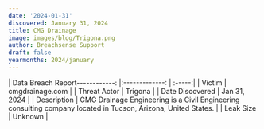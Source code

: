 ```yaml
---
date: '2024-01-31'
discovered: January 31, 2024
title: CMG Drainage
image: images/blog/Trigona.png
author: Breachsense Support
draft: false
yearmonths: 2024/january
---
```


| Data Breach Report------------:     |:-------------:    | :-----:|
| Victim      | cmgdrainage.com      | 
| Threat Actor      | Trigona      | 
| Date Discovered      | Jan 31, 2024      | 
| Description      | CMG Drainage Engineering is a Civil Engineering consulting company located in Tucson, Arizona, United States.      | 
| Leak Size      | Unknown      | 

